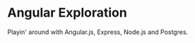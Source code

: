 Angular Exploration
==================

Playin' around with Angular.js, Express, Node.js and Postgres.